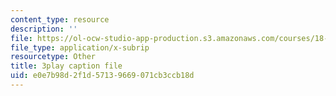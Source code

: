 ```yaml
---
content_type: resource
description: ''
file: https://ol-ocw-studio-app-production.s3.amazonaws.com/courses/18-01sc-single-variable-calculus-fall-2010/e0e7b98d2f1d57139669071cb3ccb18d_PNTnmH6jsRI.vtt
file_type: application/x-subrip
resourcetype: Other
title: 3play caption file
uid: e0e7b98d-2f1d-5713-9669-071cb3ccb18d
---
```

